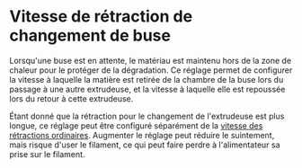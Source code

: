 Vitesse de rétraction de changement de buse
====
Lorsqu'une buse est en attente, le matériau est maintenu hors de la zone de chaleur pour le protéger de la dégradation. Ce réglage permet de configurer la vitesse à laquelle la matière est retirée de la chambre de la buse lors du passage à une autre extrudeuse, et la vitesse à laquelle elle est repoussée lors du retour à cette extrudeuse.

Étant donné que la rétraction pour le changement de l'extrudeuse est plus longue, ce réglage peut être configuré séparément de la [vitesse des rétractions ordinaires](../travel/retraction_retract_speed.md). Augmenter le réglage peut réduire le suintement, mais risque d'user le filament, ce qui peut faire perdre à l'alimentateur sa prise sur le filament.
